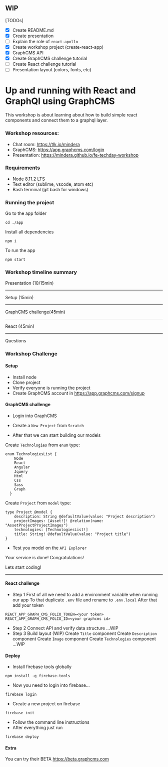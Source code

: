 ## WIP

[TODOs]
- [x] Create README.md
- [x] Create presentation
- [ ] Explain the role of `react-apollo`
- [x] Create workshop project (create-react-app)
- [x] GraphCMS API
- [x] Create GraphCMS challenge tutorial
- [ ] Create React challenge tutorial
- [ ] Presentation layout (colors, fonts, etc)

# Up and running with React and GraphQl using GraphCMS

This workshop is about learning about how to build simple react components and connect them to a graphql layer.

### Workshop resources:

- Chat room: https://tlk.io/mindera
- GraphCMS: https://app.graphcms.com/login
- Presentation: https://mindera.github.io/fe-techday-workshop

### Requirements
- Node  8.11.2 LTS
- Text editor (sublime, vscode, atom etc)
- Bash terminal (git bash for windows)

### Running the project

Go to the app folder
```
cd ./app
```

Install all dependencies
```
npm i
```

To run the app
```
npm start
```

### Workshop timeline summary

Presentation (10/15min)

---

Setup (15min)

---

GraphCMS challenge(45min)

---

React (45min)

---
Questions

### Workshop Challenge

#### Setup
- Install node
- Clone project
- Verify everyone is running the project
- Create GraphCMS account in https://app.graphcms.com/signup

#### GraphCMS challenge

- Login into GraphCMS

- Create a `New Project` from `Scratch`

- After that we can start building our models


Create `Technologies` from `enum` type:
```
enum TechnologiesList {
    Node
    React
    Angular
    Jquery
    Html
    Css
    Sass
    Graph
  }
```

Create `Project` from `model` type:
```Project
type Project @model {
    description: String @defaultValue(value: "Project description")
    projectImages: [Asset!]! @relation(name: "AssetProjectProjectImages")
    technologies: [TechnologiesList!]
    title: String! @defaultValue(value: "Project title")
}
```

- Test you model on the `API Explorer`

Your service is done! Congratulations!

Lets start coding!

---

#### React challenge

- Step 1
First of all we need to add a environment variable when running our app
To that duplicate `.env` file and rename to `.env.local`
After that add your token
```
REACT_APP_GRAPH_CMS_FOLIO_TOKEN=<your token>
REACT_APP_GRAPH_CMS_FOLIO_ID=<your graphcms id>
```

- Step 2
  Connect API and verify data structure
  ...WIP
- Step 3
  Build layout (WIP)
  Create `Title` component
  Create `Description` component
  Create `Image` component
  Create `Technologies` component
  ...WIP

#### Deploy
- Install firebase tools globally
```
npm install -g firebase-tools
```
- Now you need to login into firebase...
```
firebase login
```
- Create a new project on firebase
```
firebase init
```
- Follow the command line instructions
- After everything just run
```
firebase deploy
```



#### Extra
You can try their BETA https://beta.graphcms.com
